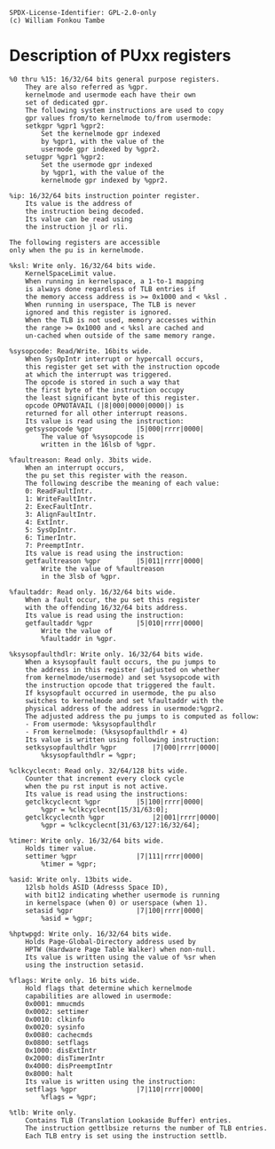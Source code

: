 	SPDX-License-Identifier: GPL-2.0-only
	(c) William Fonkou Tambe

# Description of PUxx registers

	%0 thru %15: 16/32/64 bits general purpose registers.
		They are also referred as %gpr.
		kernelmode and usermode each have their own
		set of dedicated gpr.
		The following system instructions are used to copy
		gpr values from/to kernelmode to/from usermode:
		setkgpr %gpr1 %gpr2:
			Set the kernelmode gpr indexed
			by %gpr1, with the value of the
			usermode gpr indexed by %gpr2.
		setugpr %gpr1 %gpr2:
			Set the usermode gpr indexed
			by %gpr1, with the value of the
			kernelmode gpr indexed by %gpr2.

	%ip: 16/32/64 bits instruction pointer register.
		Its value is the address of
		the instruction being decoded.
		Its value can be read using
		the instruction jl or rli.

	The following registers are accessible
	only when the pu is in kernelmode.

	%ksl: Write only. 16/32/64 bits wide.
		KernelSpaceLimit value.
		When running in kernelspace, a 1-to-1 mapping
		is always done regardless of TLB entries if
		the memory access address is >= 0x1000 and < %ksl .
		When running in userspace, The TLB is never
		ignored and this register is ignored.
		When the TLB is not used, memory accesses within
		the range >= 0x1000 and < %ksl are cached and
		un-cached when outside of the same memory range.

	%sysopcode: Read/Write. 16bits wide.
		When SysOpIntr interrupt or hypercall occurs,
		this register get set with the instruction opcode
		at which the interrupt was triggered.
		The opcode is stored in such a way that
		the first byte of the instruction occupy
		the least significant byte of this register.
		opcode OPNOTAVAIL (|8|000|0000|0000|) is
		returned for all other interrupt reasons.
		Its value is read using the instruction:
		getsysopcode %gpr			|5|000|rrrr|0000|
			The value of %sysopcode is
			written in the 16lsb of %gpr.

	%faultreason: Read only. 3bits wide.
		When an interrupt occurs,
		the pu set this register with the reason.
		The following describe the meaning of each value:
		0: ReadFaultIntr.
		1: WriteFaultIntr.
		2: ExecFaultIntr.
		3: AlignFaultIntr.
		4: ExtIntr.
		5: SysOpIntr.
		6: TimerIntr.
		7: PreemptIntr.
		Its value is read using the instruction:
		getfaultreason %gpr			|5|011|rrrr|0000|
			Write the value of %faultreason
			in the 3lsb of %gpr.

	%faultaddr: Read only. 16/32/64 bits wide.
		When a fault occur, the pu set this register
		with the offending 16/32/64 bits address.
		Its value is read using the instruction:
		getfaultaddr %gpr			|5|010|rrrr|0000|
			Write the value of
			%faultaddr in %gpr.

	%ksysopfaulthdlr: Write only. 16/32/64 bits wide.
		When a ksysopfault fault occurs, the pu jumps to
		the address in this register (adjusted on whether
		from kernelmode/usermode) and set %sysopcode with
		the instruction opcode that triggered the fault.
		If ksysopfault occurred in usermode, the pu also
		switches to kernelmode and set %faultaddr with the
		physical address of the address in usermode:%gpr2.
		The adjusted address the pu jumps to is computed as follow:
		- From usermode: %ksysopfaulthdlr
		- From kernelmode: (%ksysopfaulthdlr + 4)
		Its value is written using following instruction:
		setksysopfaulthdlr %gpr			|7|000|rrrr|0000|
			%ksysopfaulthdlr = %gpr;

	%clkcyclecnt: Read only. 32/64/128 bits wide.
		Counter that increment every clock cycle
		when the pu rst input is not active.
		Its value is read using the instructions:
		getclkcyclecnt %gpr			|5|100|rrrr|0000|
			%gpr = %clkcyclecnt[15/31/63:0];
		getclkcyclecnth %gpr			|2|001|rrrr|0000|
			%gpr = %clkcyclecnt[31/63/127:16/32/64];

	%timer: Write only. 16/32/64 bits wide.
		Holds timer value.
		settimer %gpr				|7|111|rrrr|0000|
			%timer = %gpr;

	%asid: Write only. 13bits wide.
		12lsb holds ASID (Adresss Space ID),
		with bit12 indicating whether usermode is running
		in kernelspace (when 0) or userspace (when 1).
		setasid %gpr				|7|100|rrrr|0000|
			%asid = %gpr;

	%hptwpgd: Write only. 16/32/64 bits wide.
		Holds Page-Global-Directory address used by
		HPTW (Hardware Page Table Walker) when non-null.
		Its value is written using the value of %sr when
		using the instruction setasid.

	%flags: Write only. 16 bits wide.
		Hold flags that determine which kernelmode
		capabilities are allowed in usermode:
		0x0001: mmucmds
		0x0002: settimer
		0x0010: clkinfo
		0x0020: sysinfo
		0x0080: cachecmds
		0x0800: setflags
		0x1000: disExtIntr
		0x2000: disTimerIntr
		0x4000: disPreemptIntr
		0x8000: halt
		Its value is written using the instruction:
		setflags %gpr				|7|110|rrrr|0000|
			%flags = %gpr;

	%tlb: Write only.
		Contains TLB (Translation Lookaside Buffer) entries.
		The instruction gettlbsize returns the number of TLB entries.
		Each TLB entry is set using the instruction settlb.
